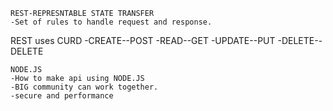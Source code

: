 ```
REST-REPRESNTABLE STATE TRANSFER
-Set of rules to handle request and response.
```
REST uses CURD
-CREATE--POST
-READ--GET
-UPDATE--PUT
-DELETE--DELETE
```
NODE.JS
-How to make api using NODE.JS
-BIG community can work together.
-secure and performance
```